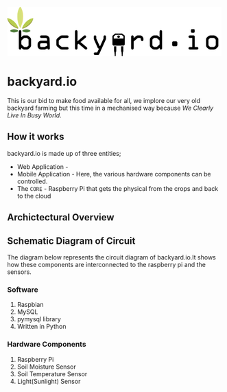 ![backyard.io](https://github.com/mcofie/backyard.io/blob/master/logo.png)

# backyard.io
This is our bid to make food available for all, we implore our very old backyard farming 
but this time in a mechanised way because _We Clearly Live In Busy World_.


## How it works
backyard.io is made up of three entities;
* Web Application -
* Mobile Application - Here, the various hardware components can be controlled.
* The `CORE` - Raspberry Pi that gets the physical from the crops and back to the cloud


## Archictectural Overview




## Schematic Diagram of Circuit
The diagram below represents the circuit diagram of backyard.io.It shows how these 
components are interconnected to the raspberry pi and the sensors.



### Software  
1. Raspbian
2. MySQL
3. pymysql library
4. Written in Python


### Hardware Components
1. Raspberry Pi
2. Soil Moisture Sensor
3. Soil Temperature Sensor
4. Light(Sunlight) Sensor